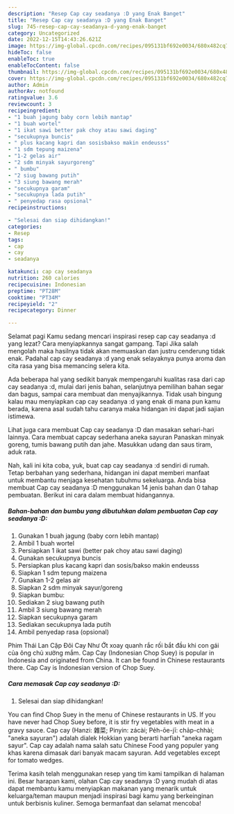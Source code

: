 ```yaml
---
description: "Resep Cap cay seadanya :D yang Enak Banget"
title: "Resep Cap cay seadanya :D yang Enak Banget"
slug: 745-resep-cap-cay-seadanya-d-yang-enak-banget
category: Uncategorized
date: 2022-12-15T14:43:26.621Z
image: https://img-global.cpcdn.com/recipes/095131bf692e0034/680x482cq70/cap-cay-seadanya-d-foto-resep-utama.jpg
hideToc: false
enableToc: true
enableTocContent: false
thumbnail: https://img-global.cpcdn.com/recipes/095131bf692e0034/680x482cq70/cap-cay-seadanya-d-foto-resep-utama.jpg
cover: https://img-global.cpcdn.com/recipes/095131bf692e0034/680x482cq70/cap-cay-seadanya-d-foto-resep-utama.jpg
author: Admin
authorAv: notfound
ratingvalue: 3.6
reviewcount: 3
recipeingredient:
- "1 buah jagung baby corn lebih mantap"
- "1 buah wortel"
- "1 ikat sawi better pak choy atau sawi daging"
- "secukupnya buncis"
- " plus kacang kapri dan sosisbakso makin endeusss"
- "1 sdm tepung maizena"
- "1-2 gelas air"
- "2 sdm minyak sayurgoreng"
- " bumbu"
- "2 siug bawang putih"
- "3 siung bawang merah"
- "secukupnya garam"
- "secukupnya lada putih"
- " penyedap rasa opsional"
recipeinstructions:

- "Selesai dan siap dihidangkan!"
categories:
- Resep
tags:
- cap
- cay
- seadanya

katakunci: cap cay seadanya 
nutrition: 260 calories
recipecuisine: Indonesian
preptime: "PT28M"
cooktime: "PT34M"
recipeyield: "2"
recipecategory: Dinner

---
```



Selamat pagi Kamu sedang mencari inspirasi resep cap cay seadanya :d yang lezat? Cara menyiapkannya sangat gampang. Tapi Jika salah mengolah maka hasilnya tidak akan memuaskan dan justru cenderung tidak enak. Padahal cap cay seadanya :d yang enak selayaknya punya aroma dan cita rasa yang bisa memancing selera kita.


Ada beberapa hal yang sedikit banyak mempengaruhi kualitas rasa dari cap cay seadanya :d, mulai dari jenis bahan, selanjutnya pemilihan bahan segar dan bagus, sampai cara membuat dan menyajikannya. Tidak usah bingung kalau mau menyiapkan cap cay seadanya :d yang enak di mana pun kamu berada, karena asal sudah tahu caranya maka hidangan ini dapat jadi sajian istimewa.

Lihat juga cara membuat Cap cay seadanya :D dan masakan sehari-hari lainnya. Cara membuat capcay sederhana aneka sayuran Panaskan minyak goreng, tumis bawang putih dan jahe. Masukkan udang dan saus tiram, aduk rata.


Nah, kali ini kita coba, yuk, buat cap cay seadanya :d sendiri di rumah. Tetap berbahan yang sederhana, hidangan ini dapat memberi manfaat untuk membantu menjaga kesehatan tubuhmu sekeluarga. Anda bisa membuat Cap cay seadanya :D menggunakan 14 jenis bahan dan 0 tahap pembuatan. Berikut ini cara dalam membuat hidangannya.

<!--inarticleads1-->

##### Bahan-bahan dan bumbu yang dibutuhkan dalam pembuatan Cap cay seadanya :D:

1. Gunakan 1 buah jagung (baby corn lebih mantap)
1. Ambil 1 buah wortel
1. Persiapkan 1 ikat sawi (better pak choy atau sawi daging)
1. Gunakan secukupnya buncis
1. Persiapkan  plus kacang kapri dan sosis/bakso makin endeusss
1. Siapkan 1 sdm tepung maizena
1. Gunakan 1-2 gelas air
1. Siapkan 2 sdm minyak sayur/goreng
1. Siapkan  bumbu:
1. Sediakan 2 siug bawang putih
1. Ambil 3 siung bawang merah
1. Siapkan secukupnya garam
1. Sediakan secukupnya lada putih
1. Ambil  penyedap rasa (opsional)


Phim Thái Lan Cặp Đôi Cay Như Ớt xoay quanh rắc rối bắt đầu khi con gái của ông chủ xưởng mắm. Cap Cay (Indonesian Chop Suey) is popular in Indonesia and originated from China. It can be found in Chinese restaurants there. Cap Cay is Indonesian version of Chop Suey. 

<!--inarticleads2-->

##### Cara memasak Cap cay seadanya :D:


1. Selesai dan siap dihidangkan!

You can find Chop Suey in the menu of Chinese restaurants in US. If you have never had Chop Suey before, it is stir fry vegetables with meat in a gravy sauce. Cap cay (Hanzi: 雜菜; Pinyin: zácài; Pe̍h-ōe-jī: cha̍p-chhài; &#34;aneka sayuran&#34;) adalah dialek Hokkian yang berarti harfiah &#34;aneka ragam sayur&#34;. Cap cay adalah nama salah satu Chinese Food yang populer yang khas karena dimasak dari banyak macam sayuran. Add vegetables except for tomato wedges. 

Terima kasih telah menggunakan resep yang tim kami tampilkan di halaman ini. Besar harapan kami, olahan Cap cay seadanya :D yang mudah di atas dapat membantu kamu menyiapkan makanan yang menarik untuk keluarga/teman maupun menjadi inspirasi bagi kamu yang berkeinginan untuk berbisnis kuliner. Semoga bermanfaat dan selamat mencoba!
